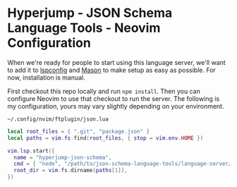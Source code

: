 # Hyperjump - JSON Schema Language Tools - Neovim Configuration

When we're ready for people to start using this language server, we'll want to
add it to [lspconfig](https://github.com/neovim/nvim-lspconfig) and
[Mason](https://github.com/williamboman/mason.nvim) to make setup as easy as
possible. For now, installation is manual.

First checkout this repo locally and run `npm install`. Then you can configure
Neovim to use that checkout to run the server. The following is my
configuration, yours may vary slightly depending on your environment.

`~/.config/nvim/ftplugin/json.lua`
```lua
local root_files = { ".git", "package.json" }
local paths = vim.fs.find(root_files, { stop = vim.env.HOME })

vim.lsp.start({
  name = "hyperjump-json-schema",
  cmd = { "node", "/path/to/json-schema-language-tools/language-server/src/server.js", "--stdio" },
  root_dir = vim.fs.dirname(paths[1]),
})
```
